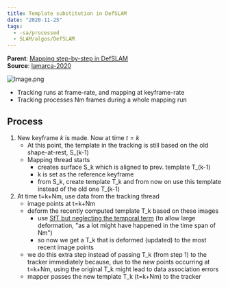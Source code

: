 ```yaml
---
title: Template substitution in DefSLAM
date: "2020-11-25"
tags:
  - -sa/processed
  - SLAM/algos/DefSLAM
---
```


**Parent**: [Mapping step-by-step in DefSLAM](mapping-step-by-step-in-defslam.md)  
**Source**: [lamarca-2020](studienarbeit/lamarca-2020.md)

![Image.png](./_resources/Template_substitution_in_DefSLAM.resources/Image.png)

*   Tracking runs at frame-rate, and mapping at keyframe-rate
*   Tracking processes Nm frames during a whole mapping run

## Process

1.  New keyframe $k$ is made. Now at time $t=k$
    *   At this point, the template in the tracking is still based on the old shape-at-rest, S\_(k-1)
    *   Mapping thread starts
        *   creates surface S\_k which is aligned to prev. template T\_(k-1)
        *   k is set as the reference keyframe
        *   from S\_k, create template T\_k and from now on use this template instead of the old one T\_(k-1)
2.  At time t=k+Nm, use data from the tracking thread
    *   image points at t=k+Nm
    *   deform the recently computed template T\_k based on these images
        *   use [SfT but neglecting the temporal term](sft-but-neglecting-the-temporal-term.md) (to allow large deformation, "as a lot might have happened in the time span of Nm")
        *   so now we get a T\_k that is deformed (updated) to the most recent image points
    *   we do this extra step instead of passing T\_k (from step 1) to the tracker immediately because, due to the new points occurring at t=k+Nm, using the original T\_k might lead to data association errors
    *   mapper passes the new template T\_k (t=k+Nm) to the tracker

